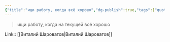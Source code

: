 ```yaml
---
{"title":"ищи работу, когда всё хорошо","dg-publish":true,"tags":["quotes"],"date":"2023-05-22T16:40:25+04:00","modified_at":"2023-10-06T11:06:38+04:00","alias":"ищи работу, когда всё хорошо","dg-path":"/quotes/202305221640.md","permalink":"/quotes/202305221640/","dgPassFrontmatter":true}
---
```



> ищи работу, когда на текущей всё хорошо

Link:: [[Виталий Шароватов|Виталий Шароватов]]
